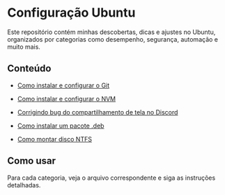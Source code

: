 # Configuração Ubuntu

Este repositório contém minhas descobertas, dicas e ajustes no Ubuntu, organizados por categorias como desempenho, segurança, automação e muito mais.

## Conteúdo

- [Como instalar e configurar o Git](desenvolvimento/git.md)

- [Como instalar e configurar o NVM](desenvolvimento/nvm.md)

- [Corrigindo bug do compartilhamento de tela no Discord](correções/discord.md)

- [Como instalar um pacote .deb](pacotes/deb.md)

- [Como montar disco NTFS](sistemas_arquivos/ntfs.md)

## Como usar
Para cada categoria, veja o arquivo correspondente e siga as instruções detalhadas.